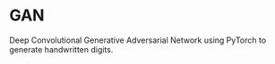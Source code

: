 # GAN
 Deep Convolutional Generative Adversarial Network using PyTorch to generate handwritten digits. 
